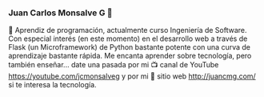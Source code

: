 ### Juan Carlos Monsalve G 👋 

🔭 Aprendiz de programación, actualmente curso Ingeniería de Software. Con especial interés (en este momento) en el desarrollo web a través de Flask (un Microframework) de Python bastante potente con una curva de aprendizaje bastante rápida. Me encanta aprender sobre tecnología, pero también enseñar... date una pasada por mi 📺 canal de YouTube https://youtube.com/jcmonsalveg y por mi 📝 sitio web http://juancmg.com/ si te interesa la tecnología. 

<!--
**jcmonsalveg/jcmonsalveg** is a ✨ _special_ ✨ repository because its `README.md` (this file) appears on your GitHub profile.

Here are some ideas to get you started:


- 🌱 I’m currently learning ...
- 👯 I’m looking to collaborate on ...
- 🤔 I’m looking for help with ...
- 💬 Ask me about ...
- 📫 How to reach me: ...
- 😄 Pronouns: ...
- ⚡ Fun fact: ...
-->
